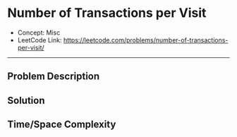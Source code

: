 # Number of Transactions per Visit

- Concept: Misc
- LeetCode Link: https://leetcode.com/problems/number-of-transactions-per-visit/

---

## Problem Description

## Solution

## Time/Space Complexity

